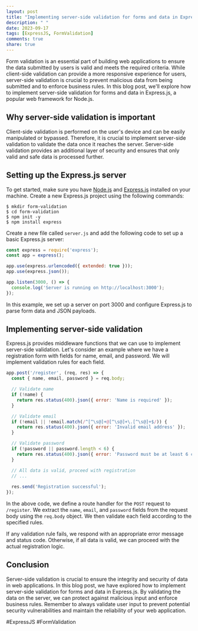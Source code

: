 ```yaml
---
layout: post
title: "Implementing server-side validation for forms and data in Express.js"
description: " "
date: 2023-09-17
tags: [ExpressJS, FormValidation]
comments: true
share: true
---
```


Form validation is an essential part of building web applications to ensure the data submitted by users is valid and meets the required criteria. While client-side validation can provide a more responsive experience for users, server-side validation is crucial to prevent malicious data from being submitted and to enforce business rules. In this blog post, we'll explore how to implement server-side validation for forms and data in Express.js, a popular web framework for Node.js.

## Why server-side validation is important

Client-side validation is performed on the user's device and can be easily manipulated or bypassed. Therefore, it is crucial to implement server-side validation to validate the data once it reaches the server. Server-side validation provides an additional layer of security and ensures that only valid and safe data is processed further.

## Setting up the Express.js server

To get started, make sure you have [Node.js](https://nodejs.org/) and [Express.js](https://expressjs.com/) installed on your machine. Create a new Express.js project using the following commands:

```
$ mkdir form-validation
$ cd form-validation
$ npm init -y
$ npm install express
```

Create a new file called `server.js` and add the following code to set up a basic Express.js server:

```javascript
const express = require('express');
const app = express();

app.use(express.urlencoded({ extended: true }));
app.use(express.json());

app.listen(3000, () => {
  console.log('Server is running on http://localhost:3000');
});
```

In this example, we set up a server on port 3000 and configure Express.js to parse form data and JSON payloads.

## Implementing server-side validation

Express.js provides middleware functions that we can use to implement server-side validation. Let's consider an example where we have a registration form with fields for name, email, and password. We will implement validation rules for each field.

```javascript
app.post('/register', (req, res) => {
  const { name, email, password } = req.body;

  // Validate name
  if (!name) {
    return res.status(400).json({ error: 'Name is required' });
  }

  // Validate email
  if (!email || !email.match(/^[^\s@]+@[^\s@]+\.[^\s@]+$/)) {
    return res.status(400).json({ error: 'Invalid email address' });
  }

  // Validate password
  if (!password || password.length < 6) {
    return res.status(400).json({ error: 'Password must be at least 6 characters long' });
  }

  // All data is valid, proceed with registration
  // ...
  
  res.send('Registration successful');
});
```

In the above code, we define a route handler for the `POST` request to `/register`. We extract the `name`, `email`, and `password` fields from the request body using the `req.body` object. We then validate each field according to the specified rules.

If any validation rule fails, we respond with an appropriate error message and status code. Otherwise, if all data is valid, we can proceed with the actual registration logic.

## Conclusion

Server-side validation is crucial to ensure the integrity and security of data in web applications. In this blog post, we have explored how to implement server-side validation for forms and data in Express.js. By validating the data on the server, we can protect against malicious input and enforce business rules. Remember to always validate user input to prevent potential security vulnerabilities and maintain the reliability of your web application.

\#ExpressJS #FormValidation